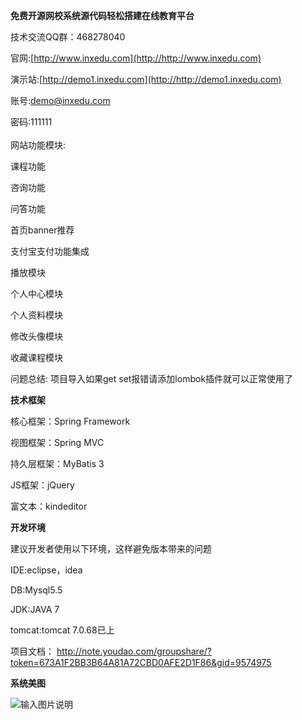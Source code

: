 **免费开源网校系统源代码轻松搭建在线教育平台**

技术交流QQ群：468278040</br>

官网:[http://www.inxedu.com](http://http://www.inxedu.com)</br>

演示站:[http://demo1.inxedu.com](http://http://demo1.inxedu.com)</br>

账号:demo@inxedu.com</br>

密码:111111</br>
</br>
网站功能模块:</br>

课程功能</br>

咨询功能</br>

问答功能</br>

首页banner推荐</br>

支付宝支付功能集成</br>

播放模块</br>

个人中心模块</br>

个人资料模块</br>

修改头像模块</br>

收藏课程模块</br>

问题总结:
项目导入如果get set报错请添加lombok插件就可以正常使用了</br>

**技术框架**  </br>

核心框架：Spring Framework</br>

视图框架：Spring MVC </br>

持久层框架：MyBatis 3</br>

JS框架：jQuery</br>

富文本：kindeditor</br>

**开发环境**</br>

建议开发者使用以下环境，这样避免版本带来的问题</br>

IDE:eclipse，idea</br>

DB:Mysql5.5</br>

JDK:JAVA 7</br>

tomcat:tomcat 7.0.68已上</br>

项目文档：
http://note.youdao.com/groupshare/?token=673A1F2BB3B64A81A72CBD0AFE2D1F86&gid=9574975

**系统美图**

![输入图片说明](http://git.oschina.net/uploads/images/2016/0323/163323_c22814d9_133935.png "首页")
